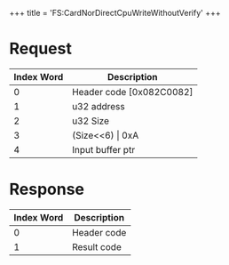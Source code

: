 +++
title = 'FS:CardNorDirectCpuWriteWithoutVerify'
+++

# Request

| Index Word | Description                |
|------------|----------------------------|
| 0          | Header code \[0x082C0082\] |
| 1          | u32 address                |
| 2          | u32 Size                   |
| 3          | (Size\<\<6) \| 0xA         |
| 4          | Input buffer ptr           |

# Response

| Index Word | Description |
|------------|-------------|
| 0          | Header code |
| 1          | Result code |
